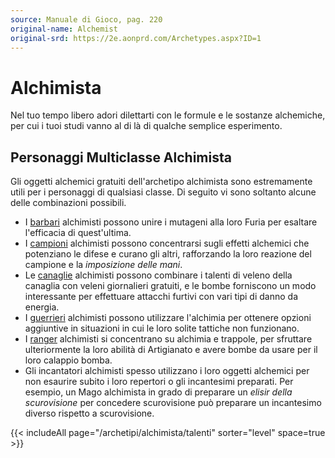 ```yaml
---
source: Manuale di Gioco, pag. 220
original-name: Alchemist
original-srd: https://2e.aonprd.com/Archetypes.aspx?ID=1
---
```


# Alchimista

Nel tuo tempo libero adori dilettarti con le formule e le sostanze alchemiche,
per cui i tuoi studi vanno al di là di qualche semplice esperimento.

## Personaggi Multiclasse Alchimista

Gli oggetti alchemici gratuiti dell'archetipo alchimista sono estremamente utili
per i personaggi di qualsiasi classe. Di seguito vi sono soltanto alcune delle
combinazioni possibili.

- I [barbari](/classi/barbaro) alchimisti possono unire i mutageni alla loro
  Furia per esaltare l'efficacia di quest'ultima.
- I [campioni](/classi/campione) alchimisti possono concentrarsi sugli effetti
  alchemici che potenziano le difese e curano gli altri, rafforzando la loro
  reazione del campione e la _imposizione delle mani_.
- Le [canaglie](/classi/canaglia) alchimisti possono combinare i talenti di
  veleno della canaglia con veleni giornalieri gratuiti, e le bombe forniscono
  un modo interessante per effettuare attacchi furtivi con vari tipi di danno da
  energia.
- I [guerrieri](/classi/guerriero) alchimisti possono utilizzare l'alchimia per
  ottenere opzioni aggiuntive in situazioni in cui le loro solite tattiche non
  funzionano.
- I [ranger](/classi/ranger) alchimisti si concentrano su alchimia e trappole,
  per sfruttare ulteriormente la loro abilità di Artigianato e avere bombe da
  usare per il loro calappio bomba.
- Gli incantatori alchimisti spesso utilizzano i loro oggetti alchemici per non
  esaurire subito i loro repertori o gli incantesimi preparati. Per esempio, un
  Mago alchimista in grado di preparare un _elisir della scurovisione_ per
  concedere scurovisione può preparare un incantesimo diverso rispetto a
  scurovisione.

{{< includeAll page="/archetipi/alchimista/talenti" sorter="level" space=true >}}

